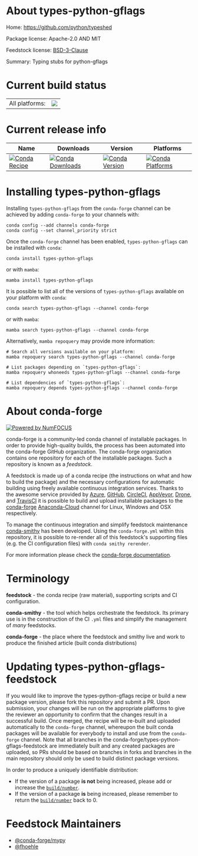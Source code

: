 About types-python-gflags
=========================

Home: https://github.com/python/typeshed

Package license: Apache-2.0 AND MIT

Feedstock license: [BSD-3-Clause](https://github.com/conda-forge/types-python-gflags-feedstock/blob/main/LICENSE.txt)

Summary: Typing stubs for python-gflags

Current build status
====================


<table><tr><td>All platforms:</td>
    <td>
      <a href="https://dev.azure.com/conda-forge/feedstock-builds/_build/latest?definitionId=13173&branchName=main">
        <img src="https://dev.azure.com/conda-forge/feedstock-builds/_apis/build/status/types-python-gflags-feedstock?branchName=main">
      </a>
    </td>
  </tr>
</table>

Current release info
====================

| Name | Downloads | Version | Platforms |
| --- | --- | --- | --- |
| [![Conda Recipe](https://img.shields.io/badge/recipe-types--python--gflags-green.svg)](https://anaconda.org/conda-forge/types-python-gflags) | [![Conda Downloads](https://img.shields.io/conda/dn/conda-forge/types-python-gflags.svg)](https://anaconda.org/conda-forge/types-python-gflags) | [![Conda Version](https://img.shields.io/conda/vn/conda-forge/types-python-gflags.svg)](https://anaconda.org/conda-forge/types-python-gflags) | [![Conda Platforms](https://img.shields.io/conda/pn/conda-forge/types-python-gflags.svg)](https://anaconda.org/conda-forge/types-python-gflags) |

Installing types-python-gflags
==============================

Installing `types-python-gflags` from the `conda-forge` channel can be achieved by adding `conda-forge` to your channels with:

```
conda config --add channels conda-forge
conda config --set channel_priority strict
```

Once the `conda-forge` channel has been enabled, `types-python-gflags` can be installed with `conda`:

```
conda install types-python-gflags
```

or with `mamba`:

```
mamba install types-python-gflags
```

It is possible to list all of the versions of `types-python-gflags` available on your platform with `conda`:

```
conda search types-python-gflags --channel conda-forge
```

or with `mamba`:

```
mamba search types-python-gflags --channel conda-forge
```

Alternatively, `mamba repoquery` may provide more information:

```
# Search all versions available on your platform:
mamba repoquery search types-python-gflags --channel conda-forge

# List packages depending on `types-python-gflags`:
mamba repoquery whoneeds types-python-gflags --channel conda-forge

# List dependencies of `types-python-gflags`:
mamba repoquery depends types-python-gflags --channel conda-forge
```


About conda-forge
=================

[![Powered by
NumFOCUS](https://img.shields.io/badge/powered%20by-NumFOCUS-orange.svg?style=flat&colorA=E1523D&colorB=007D8A)](https://numfocus.org)

conda-forge is a community-led conda channel of installable packages.
In order to provide high-quality builds, the process has been automated into the
conda-forge GitHub organization. The conda-forge organization contains one repository
for each of the installable packages. Such a repository is known as a *feedstock*.

A feedstock is made up of a conda recipe (the instructions on what and how to build
the package) and the necessary configurations for automatic building using freely
available continuous integration services. Thanks to the awesome service provided by
[Azure](https://azure.microsoft.com/en-us/services/devops/), [GitHub](https://github.com/),
[CircleCI](https://circleci.com/), [AppVeyor](https://www.appveyor.com/),
[Drone](https://cloud.drone.io/welcome), and [TravisCI](https://travis-ci.com/)
it is possible to build and upload installable packages to the
[conda-forge](https://anaconda.org/conda-forge) [Anaconda-Cloud](https://anaconda.org/)
channel for Linux, Windows and OSX respectively.

To manage the continuous integration and simplify feedstock maintenance
[conda-smithy](https://github.com/conda-forge/conda-smithy) has been developed.
Using the ``conda-forge.yml`` within this repository, it is possible to re-render all of
this feedstock's supporting files (e.g. the CI configuration files) with ``conda smithy rerender``.

For more information please check the [conda-forge documentation](https://conda-forge.org/docs/).

Terminology
===========

**feedstock** - the conda recipe (raw material), supporting scripts and CI configuration.

**conda-smithy** - the tool which helps orchestrate the feedstock.
                   Its primary use is in the construction of the CI ``.yml`` files
                   and simplify the management of *many* feedstocks.

**conda-forge** - the place where the feedstock and smithy live and work to
                  produce the finished article (built conda distributions)


Updating types-python-gflags-feedstock
======================================

If you would like to improve the types-python-gflags recipe or build a new
package version, please fork this repository and submit a PR. Upon submission,
your changes will be run on the appropriate platforms to give the reviewer an
opportunity to confirm that the changes result in a successful build. Once
merged, the recipe will be re-built and uploaded automatically to the
`conda-forge` channel, whereupon the built conda packages will be available for
everybody to install and use from the `conda-forge` channel.
Note that all branches in the conda-forge/types-python-gflags-feedstock are
immediately built and any created packages are uploaded, so PRs should be based
on branches in forks and branches in the main repository should only be used to
build distinct package versions.

In order to produce a uniquely identifiable distribution:
 * If the version of a package **is not** being increased, please add or increase
   the [``build/number``](https://docs.conda.io/projects/conda-build/en/latest/resources/define-metadata.html#build-number-and-string).
 * If the version of a package **is** being increased, please remember to return
   the [``build/number``](https://docs.conda.io/projects/conda-build/en/latest/resources/define-metadata.html#build-number-and-string)
   back to 0.

Feedstock Maintainers
=====================

* [@conda-forge/mypy](https://github.com/conda-forge/mypy/)
* [@fhoehle](https://github.com/fhoehle/)

